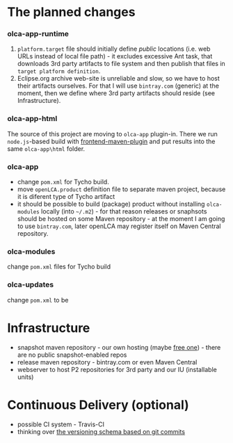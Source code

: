 # The planned changes

### olca-app-runtime
1. `platform.target` file should initially define *public* locations (i.e. web URLs instead of local file path) - it excludes excessive Ant task, that downloads 3rd party artifacts to file system and then publish that files in `target platform definition`.
2. Eclipse.org archive web-site is unreliable and slow, so we have to host their artifacts ourselves. For that I will use `bintray.com` (generic) at the moment, then we define where 3rd party artifacts should reside (see Infrastructure).

### olca-app-html
The source of this project are moving to `olca-app` plugin-in. There we run `node.js`-based build with [frontend-maven-plugin](https://github.com/eirslett/frontend-maven-plugin) and put results into the same `olca-app\html` folder.

### olca-app
- change `pom.xml` for Tycho build.
- move `openLCA.product` definition file to separate maven project, because it is diferent type of Tycho artifact
- it should be possible to build (package) product without installing `olca-modules` locally (into `~/.m2`) - for that reason releases or snaphsots should be hosted on some Maven repository - at the moment I am going to use `bintray.com`, later openLCA may register itself on Maven Central repository.

### olca-modules
change `pom.xml` files for Tycho build

### olca-updates
change `pom.xml` to be 

# Infrastructure
- snapshot maven repository - our own hosting (maybe [free one](https://blog.openshift.com/nexus-repository-manager-in-the-cloud-for-free-with-openshift/)) - there are no public snapshot-enabled repos
- release maven repository - bintray.com or even Maven Central
- webserver to host P2 repositories for 3rd party and our IU (installable units)

# Continuous Delivery (optional)
- possible CI system - Travis-CI
- thinking over [the versioning schema based on git commits](https://blog.philipphauer.de/version-numbers-continuous-delivery-maven-docker/)
